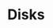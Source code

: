 ---
layout: default
nav_order: 40
parent: Azure
grand_parent: Deployment
permalink: /deployment/azure/disks
title: Disks
tags: ["deployment", "kubernetes", "azure", "aks", "disk"]
---